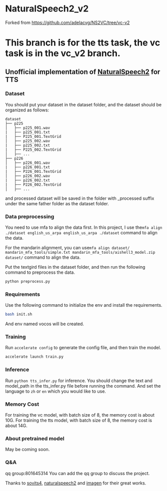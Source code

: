 
# NaturalSpeech2_v2

Forked from <a href="https://github.com/adelacvg/NS2VC/tree/vc-v2">https://github.com/adelacvg/NS2VC/tree/vc-v2</a>

# This branch is for the tts task, the vc task is in the vc_v2 branch.

## Unofficial implementation of <a href="https://arxiv.org/pdf/2304.09116.pdf">NaturalSpeech2</a> for TTS
### Dataset
You should put your dataset in the dataset folder, and the dataset should be organized as follows:

```
dataset
├── p225
│   ├── p225_001.wav
|   ├── p225_001.txt
|   ├── P225_001.TextGrid
│   ├── p225_002.wav
|   ├── p225_002.txt
|   ├── P225_002.TextGrid
│   ├── ...
├── p226
│   ├── p226_001.wav
|   ├── p226_001.txt
|   ├── P226_001.TextGrid
│   ├── p226_002.wav
|   ├── p226_002.txt
|   ├── P226_002.TextGrid
│   ├── ...
```
and processed dataset will be saved in the folder with _processed suffix under the same father folder as the dataset folder.

### Data preprocessing

You need to use mfa to align the data first.
In this project, I use the`mfa align ./dataset english_us_arpa english_us_arpa ./dataset` command to align the data.

For the mandarin alignment, you can use`mfa align dataset/ mandarin_mfa_tools/simple.txt mandarin_mfa_tools/aishell3_model.zip dataset/` command to align the data.

Put the textgird files in the dataset folder, and then run the following command to preprocess the data.

```python
python preprocess.py
```

### Requirements
Use the following command to initialize the env and install the requirements.
```bash
bash init.sh
```
And env named vocos will be created.

### Training
Run `accelerate config` to generate the config file, and then train the model.

```python
accelerate launch train.py
```
### Inference
Run `python tts_infer.py` for inference. You should change the text and model_path in the tts_infer.py file before running the command.
And set the language to `zh` or `en` which you would like to use.

### Memory Cost
For training the vc model, with batch size of 8, the memory cost is about 10G.
For training the tts model, with batch size of 8, the memory cost is about 14G.

### About pretrained model
May be coming soon.

### Q&A
qq group:801645314
You can add the qq group to discuss the project.

Thanks to <a href="https://github.com/svc-develop-team/so-vits-svc/">sovits4</a>, <a href="https://github.com/lucidrains/naturalspeech2-pytorch/">naturalspeech2</a> and <a href="https://github.com/lucidrains/imagen-pytorch">imagen</a> for their great works.
